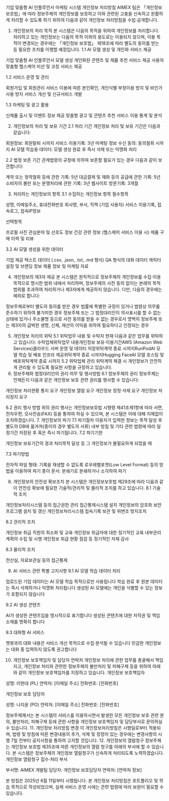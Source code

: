 기업 맞춤형 AI 인플루언서 마케팅 시스템 개인정보 처리방침
AIMEX 팀은 「개인정보 보호법」에 따라 정보주체의 개인정보를 보호하고 이와 관련된 고충을 신속하고 원활하게 처리할 수 있도록 하기 위하여 다음과 같이 개인정보 처리방침을 수립·공개합니다.
1. 개인정보의 처리 목적
본 시스템은 다음의 목적을 위하여 개인정보를 처리합니다. 처리하고 있는 개인정보는 다음의 목적 이외의 용도로는 이용되지 않으며, 이용 목적이 변경되는 경우에는 「개인정보 보호법」 제18조에 따라 별도의 동의를 받는 등 필요한 조치를 이행할 예정입니다.
1.1 AI 모델 생성 및 개인화 서비스 제공

기업 맞춤형 AI 인플루언서 모델 생성
개인화된 콘텐츠 및 제품 추천 서비스 제공
사용자 맞춤형 헬스케어 미션 및 코칭 서비스 제공

1.2 서비스 운영 및 관리

회원가입 및 회원관리
서비스 이용에 따른 본인확인, 개인식별
부정이용 방지 및 비인가 사용 방지
서비스 개선 및 신규서비스 개발

1.3 마케팅 및 광고 활용

신제품 출시 및 이벤트 정보 제공
맞춤형 광고 및 콘텐츠 추천
서비스 이용 통계 및 분석

2. 개인정보의 처리 및 보유 기간
2.1 처리 기간
개인정보 처리 및 보유 기간은 다음과 같습니다:

회원정보: 회원탈퇴 시까지
서비스 이용기록: 3년
마케팅 정보 수신 동의: 동의철회 시까지
AI 모델 학습용 데이터: 모델 생성 완료 후 즉시 삭제 또는 익명화 처리

2.2 법정 보존 기간
관계법령의 규정에 의하여 보존할 필요가 있는 경우 다음과 같이 보관합니다:

계약 또는 청약철회 등에 관한 기록: 5년
대금결제 및 재화 등의 공급에 관한 기록: 5년
소비자의 불만 또는 분쟁처리에 관한 기록: 3년
웹사이트 방문기록: 3개월

3. 처리하는 개인정보의 항목
3.1 수집하는 개인정보 항목
필수항목

성명, 이메일주소, 휴대전화번호
회사명, 부서, 직책 (기업 사용자)
서비스 이용기록, 접속로그, 접속IP정보

선택항목

프로필 사진
관심분야 및 선호도 정보
건강 관련 정보 (헬스케어 서비스 이용 시)
제품 구매 이력 및 리뷰

3.2 AI 모델 생성을 위한 데이터

기업 제공 텍스트 데이터 (.csv, .json, .txt, .md 형식)
QA 형식의 대화 데이터
캐릭터 설정 및 브랜딩 정보
제품 정보 및 마케팅 자료

4. 개인정보의 제3자 제공
본 시스템은 원칙적으로 정보주체의 개인정보를 수집·이용 목적으로 명시한 범위 내에서 처리하며, 정보주체의 사전 동의 없이는 본래의 목적 범위를 초과하여 처리하거나 제3자에게 제공하지 않습니다.
다만, 다음의 경우에는 예외로 합니다:

정보주체로부터 별도의 동의를 받은 경우
법률에 특별한 규정이 있거나 법령상 의무를 준수하기 위하여 불가피한 경우
정보주체 또는 그 법정대리인이 의사표시를 할 수 없는 상태에 있거나 주소불명 등으로 사전 동의를 받을 수 없는 경우로서 명백히 정보주체 또는 제3자의 급박한 생명, 신체, 재산의 이익을 위하여 필요하다고 인정되는 경우

5. 개인정보 처리의 위탁
5.1 위탁업무 내용 및 수탁자
현재 다음과 같은 업무를 위탁하고 있습니다:
수탁업체위탁업무 내용개인정보 보유·이용기간AWS (Amazon Web Services)클라우드 서버 운영 및 데이터 저장위탁계약 종료 시까지RunPodAI 모델 학습 및 배포 인프라 제공위탁계약 종료 시까지Hugging FaceAI 모델 호스팅 및 배포위탁계약 종료 시까지
5.2 위탁업체 관리
위탁계약 체결 시 개인정보가 안전하게 관리될 수 있도록 필요한 사항을 규정하고 있습니다.
6. 정보주체와 법정대리인의 권리·의무 및 행사방법
6.1 정보주체의 권리
정보주체는 언제든지 다음과 같은 개인정보 보호 관련 권리를 행사할 수 있습니다:

개인정보 처리현황 통지 요구
개인정보 열람 요구
개인정보 정정·삭제 요구
개인정보 처리정지 요구

6.2 권리 행사 방법
위의 권리 행사는 개인정보보호법 시행령 제41조제1항에 따라 서면, 전자우편, 모사전송(FAX) 등을 통하여 하실 수 있으며, 본 시스템은 이에 대해 지체없이 조치하겠습니다.
7. 개인정보의 파기
7.1 파기절차
이용자가 입력한 정보는 목적 달성 후 별도의 DB에 옮겨져(종이의 경우 별도의 서류) 내부 방침 및 기타 관련 법령에 따라 일정기간 저장된 후 혹은 즉시 파기됩니다.
7.2 파기기한

개인정보 보유기간의 경과
처리목적 달성 등 그 개인정보가 불필요하게 되었을 때

7.3 파기방법

전자적 파일 형태: 기록을 재생할 수 없도록 로우레벨포맷(Low Level Format) 등의 방법을 이용하여 파기
종이 문서: 분쇄기로 분쇄하거나 소각하여 파기

8. 개인정보의 안전성 확보조치
본 시스템은 개인정보보호법 제29조에 따라 다음과 같이 안전성 확보에 필요한 기술적/관리적 및 물리적 조치를 하고 있습니다.
8.1 기술적 조치

개인정보처리시스템 등의 접근권한 관리
접근통제시스템 설치
개인정보의 암호화
보안프로그램 설치 및 갱신
개인정보처리시스템 접속기록 보관 및 위변조 방지조치

8.2 관리적 조치

개인정보 취급 직원의 최소화 및 교육
개인정보 취급자에 대한 정기적인 교육
내부관리계획의 수립 및 시행
개인정보 취급 현황 점검 등 정기적인 자체 감사

8.3 물리적 조치

전산실, 자료보관실 등의 접근통제

9. AI 서비스 관련 특별 고지사항
9.1 AI 모델 학습 데이터 처리

업로드된 기업 데이터는 AI 모델 학습 목적으로만 사용됩니다
학습 완료 후 원본 데이터는 즉시 삭제하거나 익명화 처리됩니다
생성된 AI 모델에는 개인을 식별할 수 있는 정보가 포함되지 않습니다

9.2 AI 생성 콘텐츠

AI가 생성한 콘텐츠임을 명시적으로 표기합니다
생성된 콘텐츠에 대한 저작권 및 책임 소재를 명확히 합니다

9.3 대화형 AI 서비스

챗봇과의 대화 내용은 서비스 개선 목적으로 수집·분석될 수 있습니다
민감한 개인정보는 대화 중 입력하지 않도록 권고합니다

10. 개인정보 보호책임자 및 담당자 연락처
개인정보 처리에 관한 업무를 총괄해서 책임지고, 개인정보 처리와 관련한 정보주체의 불만처리 및 피해구제 등을 위하여 아래와 같이 개인정보 보호책임자를 지정하고 있습니다.
개인정보 보호책임자

성명: 이현대 (PL)
연락처: [이메일 주소]
전화번호: [전화번호]

개인정보 보호 담당자

성명: 나지윤 (PO)
연락처: [이메일 주소]
전화번호: [전화번호]

정보주체께서는 본 시스템의 서비스를 이용하시면서 발생한 모든 개인정보 보호 관련 문의, 불만처리, 피해구제 등에 관한 사항을 개인정보 보호책임자 및 담당부서로 문의하실 수 있습니다.
11. 개인정보 처리방침 변경
이 개인정보처리방침은 시행일로부터 적용되며, 법령 및 방침에 따른 변경내용의 추가, 삭제 및 정정이 있는 경우에는 변경사항의 시행 7일 전부터 공지사항을 통하여 고지할 것입니다.
12. 개인정보의 열람청구
정보주체는 개인정보 보호법 제35조에 따른 개인정보의 열람 청구를 아래의 부서에 할 수 있습니다. 본 시스템은 정보주체의 개인정보 열람청구가 신속하게 처리되도록 노력하겠습니다.
개인정보 열람청구 접수·처리 부서

부서명: AIMEX 개발팀
담당자: 개인정보 보호담당자
연락처: [연락처 정보]


본 방침은 2025년 6월 11일부터 시행됩니다.
본 개인정보 처리방침은 포트폴리오 및 학습 목적으로 작성되었으며, 실제 서비스 운영 시에는 관련 법령에 따라 보완이 필요할 수 있습니다.